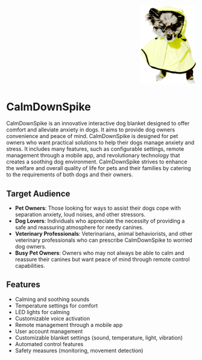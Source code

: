 <p align="right">
<img src = "CSS/images/logo.png" alt="CalmDownSpike Logo" width="150"/>
</p>

# CalmDownSpike

CalmDownSpike is an innovative interactive dog blanket designed to offer comfort and alleviate anxiety in dogs. It aims to provide dog owners convenience and peace of mind. CalmDownSpike is designed for pet owners who want practical solutions to help their dogs manage anxiety and stress. It includes many features, such as configurable settings, remote management through a mobile app, and revolutionary technology that creates a soothing dog environment. CalmDownSpike strives to enhance the welfare and overall quality of life for pets and their families by catering to the requirements of both dogs and their owners.

## Target Audience

- **Pet Owners**: Those looking for ways to assist their dogs cope with separation anxiety, loud noises, and other stressors.
- **Dog Lovers**: Individuals who appreciate the necessity of providing a safe and reassuring atmosphere for needy canines.
- **Veterinary Professionals**: Veterinarians, animal behaviorists, and other veterinary professionals who can prescribe CalmDownSpike to worried dog owners.
- **Busy Pet Owners**: Owners who may not always be able to calm and reassure their canines but want peace of mind through remote control capabilities.

## Features

- Calming and soothing sounds
- Temperature settings for comfort
- LED lights for calming
- Customizable voice activation
- Remote management through a mobile app
- User account management
- Customizable blanket settings (sound, temperature, light, vibration)
- Automated control features
- Safety measures (monitoring, movement detection)
